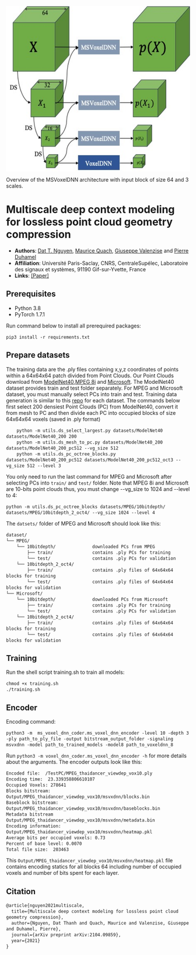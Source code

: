 
<p align="center">
  <img align="center" width="574" height="452" src="msvoxeldnn.jpg">
  <figcaption>Overview of the MSVoxelDNN architecture with input block of size 64 and 3 scales.</figcaption>
  
</p>


# Multiscale deep context modeling for lossless point cloud geometry compression
* **Authors**:
[Dat T. Nguyen](https://scholar.google.com/citations?hl=en&user=uqqqlGgAAAAJ),
[Maurice Quach](https://scholar.google.com/citations?user=atvnc2MAAAAJ),
[Giuseppe Valenzise](https://scholar.google.com/citations?user=7ftDv4gAAAAJ) and
[Pierre Duhamel](https://scholar.google.com/citations?user=gWj_W9YAAAAJ&hl=en&oi=ao)  
* **Affiliation**: Université Paris-Saclay, CNRS, CentraleSupélec, Laboratoire des signaux et systèmes, 91190 Gif-sur-Yvette, France
* **Links**: [[Paper]](https://arxiv.org/abs/2104.09859)

## Prerequisites
* Python 3.8
* PyTorch 1.7.1 

Run command below to install all prerequired packages:
    
    pip3 install -r requirements.txt



## Prepare datasets
The training data are the .ply files containing x,y,z coordinates of points within a 64x64x64 patch divided from Point Clouds. Our Point Clouds download from [ModelNet40](http://modelnet.cs.princeton.edu),[MPEG 8i](http://plenodb.jpeg.org/pc/8ilabs) and [Microsoft](http://plenodb.jpeg.org/pc/microsoft). The ModelNet40 dataset provides train and test folder separately. For MPEG and Microsoft dataset, you must manually select PCs into train and test. Training data generation is similar to this [repo](https://github.com/mauriceqch/pcc_geo_cnn_v2) for each dataset. The commands below first select 200 densiest Point Clouds (PC) from ModelNet40, convert it from mesh to PC and then divide each PC into occupied blocks of size 64x64x64 voxels (saved in .ply format)

        python -m utils.ds_select_largest.py datasets/ModelNet40 datasets/ModelNet40_200 200
        python -m utils.ds_mesh_to_pc.py datasets/ModelNet40_200 datasets/ModelNet40_200_pc512 --vg_size 512
        python -m utils.ds_pc_octree_blocks.py datasets/ModelNet40_200_pc512 datasets/ModelNet40_200_pc512_oct3 --vg_size 512 --level 3 
     
      
You only need to run the last command for MPEG and Microsoft after selecting PCs into `train/` and `test/` folder. Note that MPEG 8i and Microsoft are 10-bits point clouds thus, you must change --vg_size to 1024 and --level to 4:

    python -m utils.ds_pc_octree_blocks datasets/MPEG/10bitdepth/ datasets/MPEG/10bitdepth_2_oct4/ --vg_size 1024 --level 4

The `datsets/` folder of MPEG and Microsoft should look like this:

    dataset/
    └── MPEG/
        └── 10bitdepth/              downloaded PCs from MPEG
            ├── train/               contains .ply PCs for training 
            └── test/                contains .ply PCs for validation         
        └── 10bitdepth_2_oct4/
            ├── train/               contains .ply files of 64x64x64 blocks for training 
            └── test/                contains .ply files of 64x64x64 blocks for validation
    └── Microsoft/
        └── 10bitdepth/              downloaded PCs from Microsoft
            ├── train/               contains .ply PCs for training 
            └── test/                contains .ply PCs for validation         
        └── 10bitdepth_2_oct4/
            ├── train/               contains .ply files of 64x64x64 blocks for training 
            └── test/                contains .ply files of 64x64x64 blocks for validation


## Training
Run the shell script training.sh to train all models:
    
    chmod +x training.sh
    ./training.sh
    
## Encoder
Encoding command: 

    python3 -m  ms_voxel_dnn_coder.ms_voxel_dnn_encoder -level 10 -depth 3 -ply path_to_ply_file -output bitstream_output_folder -signaling msvxdnn -model path_to_trained_models -model8 path_to_voxeldnn_8


Run `python3 -m voxel_dnn_coder.ms_voxel_dnn_encoder -h` for more details about the arguments. The encoder outputs look like this:

    Encoded file:  /TestPC/MPEG_thaidancer_viewdep_vox10.ply
    Encoding time:  23.339358806610107
    Occupied Voxels: 278641
    Blocks bitstream:  Output/MPEG_thaidancer_viewdep_vox10/msvxdnn/blocks.bin
    Baseblock bitstream:  Output/MPEG_thaidancer_viewdep_vox10/msvxdnn/baseblocks.bin
    Metadata bitstream Output/MPEG_thaidancer_viewdep_vox10/msvxdnn/metadata.bin
    Encoding information:  Output/MPEG_thaidancer_viewdep_vox10/msvxdnn/heatmap.pkl
    Average bits per occupied voxels: 0.73
    Percent of base level: 0.0070
    Total file size:  203463

This `Output/MPEG_thaidancer_viewdep_vox10/msvxdnn/heatmap.pkl` file contains encoding statics for all blocks 64 including number of occupied voxels and number of bits spent for each layer.

## Citation

    @article{nguyen2021multiscale,
      title={Multiscale deep context modeling for lossless point cloud geometry compression},
      author={Nguyen, Dat Thanh and Quach, Maurice and Valenzise, Giuseppe and Duhamel, Pierre},
      journal={arXiv preprint arXiv:2104.09859},
      year={2021}
    }
